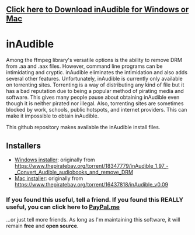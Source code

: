 ## [Click here to Download inAudible for Windows or Mac](https://github.com/rmcrackan/inAudible/tree/master/_installers)

# inAudible
Among the ffmpeg library's versatile options is the ability to remove DRM
from .aa and .aax files. However, command line programs can be intimidating
and cryptic. inAudible eliminates the intimidation and also adds several
other features. Unfortunately, inAudible is currently only available on
torrenting sites. Torrenting is a way of distributing any kind of file but
it has a bad reputation due to being a popular method of pirating media and
software. This gives many people pause about obtaining inAudible even
though it is neither pirated nor illegal. Also, torrenting sites are
sometimes blocked by work, schools, public hotspots, and internet
providers. This can make it impossible to obtain inAudible.

This github repository makes available the inAudible install files.

## Installers

* [Windows installer][windowsInstaller]: originally from https://www.thepiratebay.org/torrent/18347779/inAudible_1.97_-_Convert_Audible_audiobooks_and_remove_DRM
* [Mac installer][macInstaller]: originally from https://www.thepiratebay.org/torrent/16437818/inAudible_v0.09

### If you found this useful, tell a friend. If you found this REALLY useful, you can click here to [PayPal.me](https://paypal.me/mcrackan?locale.x=en_us)
...or just tell more friends. As long as I'm maintaining this software, it will remain **free** and **open source**.

  [windowsInstaller]: https://github.com/rmcrackan/inAudible/blob/master/_installers/inAudible197.zip
  [macInstaller]: https://github.com/rmcrackan/inAudible/blob/master/_installers/mac_inAudible009.zip
